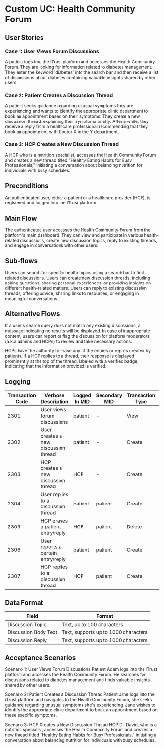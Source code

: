 #  Custom UC: Health Community Forum

## User Stories
### Case 1: User Views Forum Discussions
A patient logs into the iTrust platform and accesses the Health Community Forum. They are looking for information related to diabetes management. They enter the keyword 'diabetes' into the search bar and then receive a list of discussions about diabetes containing valuable insights shared by other users.

### Case 2: Patient Creates a Discussion Thread
A patient seeks guidance regarding unusual symptoms they are experiencing and wants to identify the appropriate clinic department to book an appointment based on their symptoms. They  create a new discussion thread, explaining their symptoms briefly. After a while, they receive a reply from a healthcare professional recommending that they book an appointment with Doctor X in the Y department.

### Case 3: HCP Creates a New Discussion Thread
A HCP who is a nutrition specialist,  accesses the Health Community Forum and creates a new thread titled "Healthy Eating Habits for Busy Professionals," initiating a conversation about balancing nutrition for individuals with busy schedules.

## Preconditions 
An authenticated user, either a patient or a healthcare provider (HCP), is registered and logged into the iTrust platform.

## Main Flow
The authenticated user accesses the Health Community Forum from the platform's main dashboard. They can view and participate in various health-related discussions, create new discussion topics, reply to existing threads, and engage in conversations with other users.

## Sub-flows
Users can search for specific health topics using a search bar to find related discussions. Users can create new discussion threads, including asking questions, sharing personal experiences, or providing insights on different health-related matters.
Users can reply to existing discussion threads, offering advice, sharing links to resources, or engaging in meaningful conversations.

## Alternative Flows
If a user's search query does not match any existing discussions, a message indicating no results will be displayed.
In case of inappropriate content, users can report or flag the discussion for platform moderators (a.k.a admins and HCPs) to review and take necessary actions.

HCPs have the authority to erase any of the entries or replies created by patients. If a HCP replies to a thread, their response is displayed prominently at the top of the thread, labeled with a verified badge, indicating that the information provided is verified.

## Logging
|Transaction Code | Verbose Description | Logged In MID | Secondary MID | Transaction Type | Patient Viewable|
|-----------------|---------------------|---------------|---------------|------------------|-----------------|
2301             | User views forum discussions        | patient |    -    | View   | Yes
2302             | User creates a new discussion thread| patient |    -    | Create | Yes
2303             | HCP creates a new discussion thread | HCP     |    -    | Create | Yes
2304             | User replies to a discussion thread | patient | patient | Create | Yes
2305             | HCP erases a patient entry/reply    | HCP     | patient | Delete | No
2306             | User reports a certain entry/reply  | patient | patient | Create | Yes
2307             | HCP replies to a discussion thread  | HCP     | patient | Create | Yes


## Data Format
|       Field       |        Format       |
|-------------------|---------------------|
Discussion Topic    | Text, up to 100 characters
Discussion Body	Text| Text, supports up to 1000 characters
Discussion Reply    | Text, supports up to 1000 characters


## Acceptance Scenarios
Scenario 1: User Views Forum Discussions
Patient Adam logs into the iTrust platform and accesses the Health Community Forum. He searches for discussions related to diabetes management and finds valuable insights shared by other users.

Scenario 2: Patient Creates a Discussion Thread
Patient Jane logs into the iTrust platform and navigates to the Health Community Forum, she seeks guidance regarding unusual symptoms she's experiencing. Jane wishes to identify the appropriate clinic department to book an appointment based on these specific symptoms.

Scenario 3: HCP Creates a New Discussion Thread
HCP Dr. David, who is a nutrition specialist,  accesses the Health Community Forum and creates a new thread titled "Healthy Eating Habits for Busy Professionals," initiating a conversation about balancing nutrition for individuals with busy schedules.
